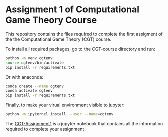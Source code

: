 # Assignment 1 of Computational Game Theory Course

This repository contains the files required to complete the first assigment of the the Computational Game Theory (CGT) course.

To install all required packages, go to the CGT-course directory and run:

```bash
python -m venv cgtenv
source cgtenv/bin/activate
pip install -r requirements.txt
```

Or with anaconda:

```bash
conda create --name cgtenv
conda activate cgtenv
pip install -r requirements.txt
```

Finally, to make your virual environment visible to jupyter:

```bash
python -m ipykernel install --user --name=cgtenv
```

The [CGT-Assignment1](CGT-Assignment1.ipynb) is a jupyter notebook that contains all the information required to complete your assignment.